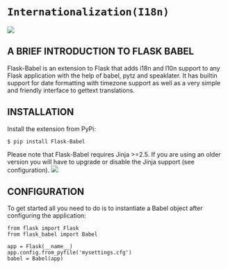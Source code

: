 # `Internationalization(I18n)`

![](https://flask-babelplus.readthedocs.io/en/latest/_static/flask-babel.png)
## A BRIEF INTRODUCTION TO FLASK BABEL
Flask-Babel is an extension to Flask that adds i18n and l10n support to any Flask application with the help of babel, pytz and speaklater. It has builtin support for date formatting with timezone support as well as a very simple and friendly interface to gettext translations.

## INSTALLATION
Install the extension from PyPi:

```
$ pip install Flask-Babel
```

Please note that Flask-Babel requires Jinja >=2.5. If you are using an older version you will have to upgrade or disable the Jinja support (see configuration).
![](https://i.pinimg.com/474x/f2/c1/36/f2c1361263f42692913afcda1a4b0636.jpg)
## CONFIGURATION
To get started all you need to do is to instantiate a Babel object after configuring the application:
```
from flask import Flask
from flask_babel import Babel

app = Flask(__name__)
app.config.from_pyfile('mysettings.cfg')
babel = Babel(app)
```
